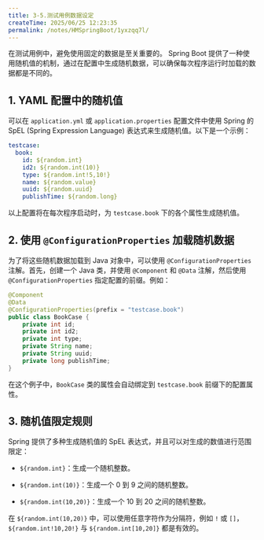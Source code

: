 ```yaml
---
title: 3-5.测试用例数据设定
createTime: 2025/06/25 12:23:35
permalink: /notes/HMSpringBoot/1yxzqq7l/
---
```

在测试用例中，避免使用固定的数据是至关重要的。 Spring Boot 提供了一种使用随机值的机制，通过在配置中生成随机数据，可以确保每次程序运行时加载的数据都是不同的。

## 1. YAML 配置中的随机值

可以在 `application.yml` 或 `application.properties` 配置文件中使用 Spring 的 SpEL (Spring Expression Language) 表达式来生成随机值。以下是一个示例：

```yaml
testcase:
  book:
    id: ${random.int}
    id2: ${random.int(10)}
    type: ${random.int!5,10!}
    name: ${random.value}
    uuid: ${random.uuid}
    publishTime: ${random.long}
```

以上配置将在每次程序启动时，为 `testcase.book` 下的各个属性生成随机值。

## 2. 使用 `@ConfigurationProperties` 加载随机数据

为了将这些随机数据加载到 Java 对象中，可以使用 `@ConfigurationProperties` 注解。首先，创建一个 Java 类，并使用 `@Component` 和 `@Data` 注解，然后使用 `@ConfigurationProperties` 指定配置的前缀。例如：

```java
@Component
@Data
@ConfigurationProperties(prefix = "testcase.book")
public class BookCase {
    private int id;
    private int id2;
    private int type;
    private String name;
    private String uuid;
    private long publishTime;
}
```

在这个例子中，`BookCase` 类的属性会自动绑定到 `testcase.book` 前缀下的配置属性。

## 3. 随机值限定规则

Spring 提供了多种生成随机值的 SpEL 表达式，并且可以对生成的数值进行范围限定：

*   `${random.int}`：生成一个随机整数。

*   `${random.int(10)}`：生成一个 0 到 9 之间的随机整数。

*   `${random.int(10,20)}`：生成一个 10 到 20 之间的随机整数。

在 `${random.int(10,20)}` 中，可以使用任意字符作为分隔符，例如 `!` 或 `[]`，`${random.int!10,20!}` 与 `${random.int[10,20]}` 都是有效的。
